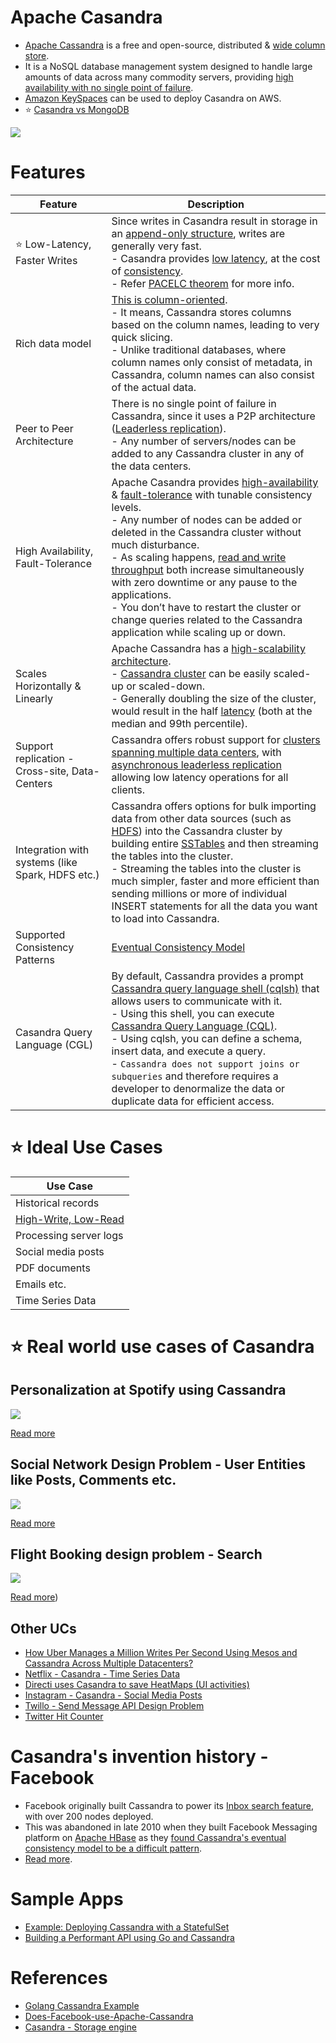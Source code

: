 # Apache Casandra
- [Apache Cassandra](https://cassandra.apache.org/_/index.html) is a free and open-source, distributed & [wide column store](../Readme.md).
- It is a NoSQL database management system designed to handle large amounts of data across many commodity servers, providing [high availability with no single point of failure](../../../7_PropertiesDistributedSystem/Reliability/FaultTolerance.md). 
- [Amazon KeySpaces](../../../2_AWSServices/6_DatabaseServices/AmazonKeySpaces.md) can be used to deploy Casandra on AWS.
- :star: [Casandra vs MongoDB](../DynamoDBVsMongoDBVsCasandra.md)

![](https://www.scylladb.com/wp-content/uploads/Wide-column-Database-diagram.png)

# Features

| Feature                                          | Description                                                                                                                                                                                                                                                                                                                                                                                                                                                                                                                                                                                                                                              |
|--------------------------------------------------|----------------------------------------------------------------------------------------------------------------------------------------------------------------------------------------------------------------------------------------------------------------------------------------------------------------------------------------------------------------------------------------------------------------------------------------------------------------------------------------------------------------------------------------------------------------------------------------------------------------------------------------------------------|
| :star: Low-Latency, Faster Writes                | Since writes in Casandra result in storage in an [append-only structure](../../Glossaries/DataStructuresDB/AppendOnlyProperty.md), writes are generally very fast.<br/>- Casandra provides [low latency](../../../7_PropertiesDistributedSystem/Scalability/LatencyThroughput.md), at the cost of [consistency](../../Glossaries/Consistency&Replication/Readme.md).<br/>- Refer [PACELC theorem](../../Glossaries/PACELCTheorem/Readme.md) for more info.                                                                                                                                                                                                                      |
| Rich data model                                  | [This is column-oriented](../Readme.md).<br/>- It means, Cassandra stores columns based on the column names, leading to very quick slicing.<br/>- Unlike traditional databases, where column names only consist of metadata, in Cassandra, column names can also consist of the actual data.                                                                                                                                                                                                                                                                                                                                             |
| Peer to Peer Architecture                        | There is no single point of failure in Cassandra, since it uses a P2P architecture ([Leaderless replication](../../Glossaries/Consistency&Replication/Replication.md)).<br/>- Any number of servers/nodes can be added to any Cassandra cluster in any of the data centers.                                                                                                                                                                                                                                                                                                                                                                               |
| High Availability, Fault-Tolerance               | Apache Casandra provides [high-availability](../../../7_PropertiesDistributedSystem/Reliability/HighAvailability.md) & [fault-tolerance](../../../7_PropertiesDistributedSystem/Reliability/FaultTolerance.md) with tunable consistency levels.<br/>- Any number of nodes can be added or deleted in the Cassandra cluster without much disturbance.<br/>- As scaling happens, [read and write throughput](../../../7_PropertiesDistributedSystem/Scalability/LatencyThroughput.md) both increase simultaneously with zero downtime or any pause to the applications.<br/>- You don’t have to restart the cluster or change queries related to the Cassandra application while scaling up or down. |
| Scales Horizontally & Linearly                   | Apache Cassandra has a [high-scalability architecture](../../Glossaries/ScalabilityDB.md).<br/>- [Cassandra cluster](../../../7_PropertiesDistributedSystem/Scalability/ServersCluster.md) can be easily scaled-up or scaled-down.<br/>- Generally doubling the size of the cluster, would result in the half [latency](../../../7_PropertiesDistributedSystem/Scalability/LatencyThroughput.md) (both at the median and 99th percentile).                                                                                                                                                                                                                                            |
| Support replication - Cross-site, Data-Centers   | Cassandra offers robust support for [clusters spanning multiple data centers](../../../7_PropertiesDistributedSystem/Scalability/ServersCluster.md), with [asynchronous leaderless replication]() allowing low latency operations for all clients.                                                                                                                                                                                                                                                                                                                                                                                                                     |
| Integration with systems (like Spark, HDFS etc.) | Cassandra offers options for bulk importing data from other data sources (such as [HDFS](../../../11_FileStorageServicesHDFS/ApacheHDFS.md)) into the Cassandra cluster by building entire [SSTables](../../Glossaries/DataStructuresDB/Readme.md) and then streaming the tables into the cluster.<br/>- Streaming the tables into the cluster is much simpler, faster and more efficient than sending millions or more of individual INSERT statements for all the data you want to load into Cassandra.                                                                                                                                         |
| Supported Consistency Patterns                   | [Eventual Consistency Model](../../Glossaries/Consistency&Replication/Readme.md)                                                                                                                                                                                                                                                                                                                                                                                                                                                                                                                                                                          |
| Casandra Query Language (CGL)                    | By default, Cassandra provides a prompt [Cassandra query language shell (cqlsh)](https://cassandra.apache.org/doc/latest/cassandra/tools/cqlsh.html) that allows users to communicate with it.<br/>- Using this shell, you can execute [Cassandra Query Language (CQL)](https://cassandra.apache.org/doc/latest/cassandra/cql/).<br/>- Using cqlsh, you can define a schema, insert data, and execute a query.<br/>- `Cassandra does not support joins or subqueries` and therefore requires a developer to denormalize the data or duplicate data for efficient access.                                                                                 |

# :star: Ideal Use Cases

| Use Case                                                                             |
|--------------------------------------------------------------------------------------|
| Historical records                                                                   |
| [High-Write, Low-Read](../../../7_PropertiesDistributedSystem/Scalability/LatencyThroughput.md) |
| Processing server logs                                                               |
| Social media posts                                                                   |
| PDF documents                                                                        |
| Emails etc.                                                                          |
| Time Series Data                                                                     |

# :star: Real world use cases of Casandra

## Personalization at Spotify using Cassandra

![](../../../1_TechStacksRealApps/PersonalizationSpotify/PersonalizationSpotify.drawio.png)

[Read more](../../../1_TechStacksRealApps/PersonalizationSpotify)

## Social Network Design Problem - User Entities like Posts, Comments etc.

![](../../../0_HLDUseCasesProblems/SocialNetworkFacebookInstagram/SocialNetworkDesignProblemHLD.png)

[Read more](../../../0_HLDUseCasesProblems/SocialNetworkFacebookInstagram/Readme.md)

## Flight Booking design problem - Search

![](../../../0_HLDUseCasesProblems/FlightBookingSearchMakeMyTrip/MakeMyTripFlightSearch.drawio.png)

[Read more](../../../0_HLDUseCasesProblems/FlightBookingSearchMakeMyTrip/Readme.md))

## Other UCs
- [How Uber Manages a Million Writes Per Second Using Mesos and Cassandra Across Multiple Datacenters?](../../../1_TechStacksRealApps/Uber/UberCasandraMesos)
- [Netflix - Casandra - Time Series Data](../../../1_TechStacksRealApps/NetflixTechStack.md)
- [Directi uses Casandra to save HeatMaps (UI activities)](../../../1_TechStacksRealApps/DirectITechStack.md)
- [Instagram - Casandra - Social Media Posts](../../../1_TechStacksRealApps/InstagramTechStack.md)
- [Twillo - Send Message API Design Problem](../../../0_HLDUseCasesProblems/SendSMSMessageAPITwillo/Readme.md)
- [Twitter Hit Counter](../../../0_HLDUseCasesProblems/HitCounterDesignTwitter/Readme.md)

# Casandra's invention history - Facebook
- Facebook originally built Cassandra to power its [Inbox search feature](https://m.facebook.com/nt/screen/?params=%7B%22note_id%22%3A10158772759272200%7D&path=%2Fnotes%2Fnote%2F&paipv=0&eav=AfYuSXXQPZ5fvm0_ScPdSlfj5BEFhRVT3iy_6Rsz7NZDbQ2vfq9opnedmTLSjG1aZBA&_rdr), with over 200 nodes deployed.
- This was abandoned in late 2010 when they built Facebook Messaging platform on [Apache HBase](ApacheHBase.md) as they [found Cassandra's eventual consistency model to be a difficult pattern](../../Glossaries/Consistency&Replication/Readme.md).
- [Read more](https://www.quora.com/Does-Facebook-use-Apache-Cassandra).

# Sample Apps
- [Example: Deploying Cassandra with a StatefulSet](https://kubernetes.io/docs/tutorials/stateful-application/cassandra/)
- [Building a Performant API using Go and Cassandra](https://getstream.io/blog/building-a-performant-api-using-go-and-cassandra/)

# References
- [Golang Cassandra Example](https://golangdocs.com/golang-cassandra-example)
- [Does-Facebook-use-Apache-Cassandra](https://www.quora.com/Does-Facebook-use-Apache-Cassandra)
- [Casandra - Storage engine](https://docs.datastax.com/en/cassandra-oss/3.x/cassandra/dml/dmlManageOndisk.html)